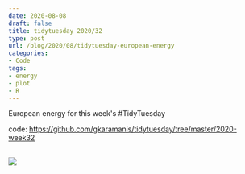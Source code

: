 ```yaml
---
date: 2020-08-08
draft: false
title: tidytuesday 2020/32
type: post
url: /blog/2020/08/tidytuesday-european-energy
categories:
- Code
tags:
- energy
- plot
- R
---
```


European energy for this week's #TidyTuesday

code: https://github.com/gkaramanis/tidytuesday/tree/master/2020-week32  
&nbsp;  
  
![](/images/2020-08-04-tidytuesday-european-energy/european-energy.png)
